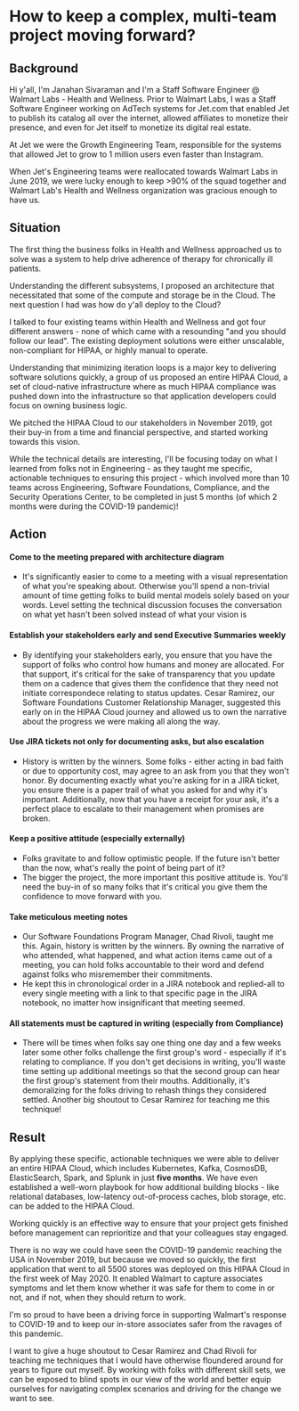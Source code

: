 # How to keep a complex, multi-team project moving forward?

## Background 
Hi y'all, I'm Janahan Sivaraman and I'm a Staff Software Engineer
@ Walmart Labs - Health and Wellness. Prior to Walmart Labs, I was a Staff
Software Engineer working on AdTech systems for Jet.com that enabled Jet to
publish its catalog all over the internet, allowed affiliates to monetize their
presence, and even for Jet itself to monetize its digital real estate.

At Jet we were the Growth Engineering Team, responsible for the systems that
allowed Jet to grow to 1 million users even faster than Instagram. 

When Jet's Engineering teams were reallocated towards Walmart Labs in June 2019,
we were lucky enough to keep >90% of the squad together and Walmart Lab's Health
and Wellness organization was gracious enough to have us.

## Situation
The first thing the business folks in Health and Wellness approached us to solve
was a system to help drive adherence of therapy for chronically ill patients. 

Understanding the different subsystems, I proposed an architecture that
necessitated that some of the compute and storage be in the Cloud. The next
question I had was how do y'all deploy to the Cloud?

I talked to four existing teams within Health and Wellness and got four
different answers - none of which came with a resounding "and you should follow
our lead". The existing deployment solutions were either unscalable, non-compliant
for HIPAA, or highly manual to operate.

Understanding that minimizing iteration loops is a major key to delivering software
solutions quickly, a group of us proposed an entire HIPAA Cloud, a set of cloud-native
infrastructure where as much HIPAA compliance was pushed down into the
infrastructure so that application developers could focus on owning business
logic. 

We pitched the HIPAA Cloud to our stakeholders in November 2019, got their
buy-in from a time and financial perspective, and started working towards this
vision.

While the technical details are interesting, I'll be focusing today on what I
learned from folks not in Engineering - as they taught me specific, actionable
techniques to ensuring this project - which involved more than 10 teams across
Engineering, Software Foundations, Compliance, and the Security Operations
Center, to be completed in just 5 months (of which 2 months were during the
COVID-19 pandemic)!

## Action
#### Come to the meeting prepared with architecture diagram
  * It's significantly easier to come to a meeting with a visual representation
  of what you're speaking about. Otherwise you'll spend a non-trivial amount of
  time getting folks to build mental models solely based on your words. Level
  setting the technical discussion focuses the conversation on what yet hasn't
  been solved instead of what your vision is
#### Establish your stakeholders early and send Executive Summaries weekly
  * By identifying your stakeholders early, you ensure that you have the support
  of folks who control how humans and money are allocated. For that support,
  it's critical for the sake of transparency that you update them on a cadence
  that gives them the confidence that they need not initiate correspondece
  relating to status updates. Cesar Ramirez, our Software Foundations Customer
  Relationship Manager, suggested this early on in the HIPAA Cloud journey and
  allowed us to own the narrative about the progress we were making all along 
  the way. 
#### Use JIRA tickets not only for documenting asks, but also escalation 
  * History is written by the winners. Some folks - either acting in bad faith
  or due to opportunity cost, may agree to an ask from you that they won't
  honor. By documenting exactly what you're asking for in a JIRA ticket, you
  ensure there is a paper trail of what you asked for and why it's important.
  Additionally, now that you have a receipt for your ask, it's a perfect place
  to escalate to their management when promises are broken. 
#### Keep a positive attitude (especially externally) 
  * Folks gravitate to and follow optimistic people. If the future isn't better
  than the now, what's really the point of being part of it? 
  * The bigger the project, the more important this positive attitude is. You'll
  need the buy-in of so many folks that it's critical you give them the
  confidence to move forward with you.
#### Take meticulous meeting notes
  * Our Software Foundations Program Manager, Chad Rivoli,
  taught me this. Again, history is written by the winners. By owning the
  narrative of who attended, what happened, and what action items came out of a
  meeting, you can hold folks accountable to their word and defend against folks
  who misremember their commitments.
  * He kept this in chronological order in a JIRA notebook and replied-all to
  every single meeting with a link to that specific page in the JIRA notebook,
  no imatter how insignificant that meeting seemed.
#### All statements must be captured in writing (especially from Compliance)
  * There will be times when folks say one thing one day and a few weeks later
  some other folks challenge the first group's word - especially if it's
  relating to compliance. If you don't get decisions in writing, you'll waste
  time setting up additional meetings so that the second group can hear the
  first group's statement from their mouths. Additionally, it's demoralizing for
  the folks driving to rehash things they considered settled. Another big
  shoutout to Cesar Ramirez for teaching me this technique!

## Result
By applying these specific, actionable techniques we were able to deliver an
entire HIPAA Cloud, which includes Kubernetes, Kafka, CosmosDB, ElasticSearch,
Spark, and Splunk in just **five months**. We have even established a well-worn
playbook for how additional building blocks - like relational databases,
low-latency out-of-process caches, blob storage, etc. can be added to the
HIPAA Cloud.

Working quickly is an effective way to ensure that your project gets finished before
management can reprioritize and that your colleagues stay engaged. 

There is no way we could have seen the COVID-19 pandemic reaching the USA in
November 2019, but because we moved so quickly, the first application that went
to all 5500 stores was deployed on this HIPAA Cloud in the first week of May
2020. It enabled Walmart to capture associates symptoms and let them know
whether it was safe for them to come in or not, and if not, when they should
return to work.

I'm so proud to have been a driving force in supporting Walmart's response to
COVID-19 and to keep our in-store associates safer from the ravages of this
pandemic.

I want to give a huge shoutout to Cesar Ramirez and Chad Rivoli for teaching me
techniques that I would have otherwise floundered around for years to figure out
myself. By working with folks with different skill sets, we can be exposed to
blind spots in our view of the world and better equip ourselves for navigating
complex scenarios and driving for the change we want to see.
